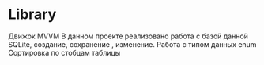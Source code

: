 # Library
Движок MVVM
В данном проекте реализовано работа с базой данной SQLite, создание, сохранение , изменение.
Работа с типом данных enum 
Сортировка по стобцам таблицы
